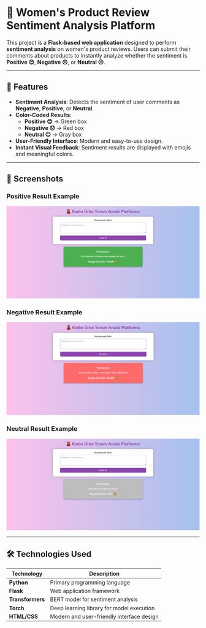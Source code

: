 # 👗 Women's Product Review Sentiment Analysis Platform

This project is a **Flask-based web application** designed to perform **sentiment analysis** on women's product reviews. Users can submit their comments about products to instantly analyze whether the sentiment is **Positive 😊**, **Negative 😞**, or **Neutral 😐**.

---

## 🚀 Features

- **Sentiment Analysis**: Detects the sentiment of user comments as **Negative**, **Positive**, or **Neutral**.
- **Color-Coded Results**:  
   - **Positive 😊** → Green box  
   - **Negative 😞** → Red box  
   - **Neutral 😐** → Gray box  
- **User-Friendly Interface**: Modern and easy-to-use design.  
- **Instant Visual Feedback**: Sentiment results are displayed with emojis and meaningful colors.

---

## 📸 Screenshots

### **Positive Result Example**

![Pozitive Page](image/duygu1.jpg)

### **Negative Result Example**

![Negative Result](image/duygu2.jpg)

### **Neutral Result Example**

![Neutral Result](image/duygu3.jpg)

---

## 🛠️ Technologies Used

| Technology       | Description                                      |
|-------------------|--------------------------------------------------|
| **Python**        | Primary programming language                    |
| **Flask**         | Web application framework                       |
| **Transformers**  | BERT model for sentiment analysis               |
| **Torch**         | Deep learning library for model execution       |
| **HTML/CSS**      | Modern and user-friendly interface design       |
